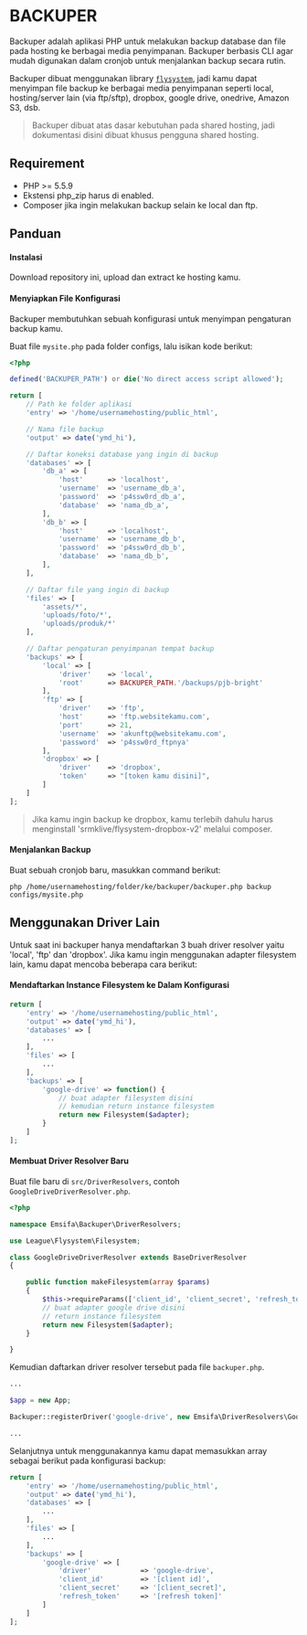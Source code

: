 BACKUPER
===========================

Backuper adalah aplikasi PHP untuk melakukan backup database dan file pada hosting ke berbagai media penyimpanan.
Backuper berbasis CLI agar mudah digunakan dalam cronjob untuk menjalankan backup secara rutin.

Backuper dibuat menggunakan library [`flysystem`](https://flysystem.thephpleague.com),
jadi kamu dapat menyimpan file backup ke berbagai media penyimpanan
seperti local, hosting/server lain (via ftp/sftp), dropbox, google drive, onedrive, Amazon S3, dsb.

> Backuper dibuat atas dasar kebutuhan pada shared hosting, jadi dokumentasi disini dibuat khusus pengguna shared hosting.

## Requirement

* PHP >= 5.5.9
* Ekstensi php_zip harus di enabled.
* Composer jika ingin melakukan backup selain ke local dan ftp.

## Panduan

#### Instalasi

Download repository ini, upload dan extract ke hosting kamu.

#### Menyiapkan File Konfigurasi

Backuper membutuhkan sebuah konfigurasi untuk menyimpan pengaturan backup kamu.

Buat file `mysite.php` pada folder configs, lalu isikan kode berikut:

```php
<?php

defined('BACKUPER_PATH') or die('No direct access script allowed');

return [
    // Path ke folder aplikasi
    'entry' => '/home/usernamehosting/public_html',

    // Nama file backup
    'output' => date('ymd_hi'),

    // Daftar koneksi database yang ingin di backup
    'databases' => [
        'db_a' => [
            'host'      => 'localhost',
            'username'  => 'username_db_a',
            'password'  => 'p4ssw0rd_db_a',
            'database'  => 'nama_db_a',
        ],
        'db_b' => [
            'host'      => 'localhost',
            'username'  => 'username_db_b',
            'password'  => 'p4ssw0rd_db_b',
            'database'  => 'nama_db_b',
        ],
    ],

    // Daftar file yang ingin di backup
    'files' => [
        'assets/*',
        'uploads/foto/*',
        'uploads/produk/*'
    ],

    // Daftar pengaturan penyimpanan tempat backup
    'backups' => [
        'local' => [
            'driver'    => 'local',
            'root'      => BACKUPER_PATH.'/backups/pjb-bright'
        ],
        'ftp' => [
            'driver'    => 'ftp',
            'host'      => 'ftp.websitekamu.com',
            'port'      => 21,
            'username'  => 'akunftp@websitekamu.com',
            'password'  => 'p4ssw0rd_ftpnya'
        ],
        'dropbox' => [
            'driver'    => 'dropbox',
            'token'     => "[token kamu disini]",
        ]
    ]
];
```

> Jika kamu ingin backup ke dropbox, kamu terlebih dahulu harus menginstall 'srmklive/flysystem-dropbox-v2' melalui composer.

#### Menjalankan Backup

Buat sebuah cronjob baru, masukkan command berikut:

```
php /home/usernamehosting/folder/ke/backuper/backuper.php backup configs/mysite.php
```

## Menggunakan Driver Lain

Untuk saat ini backuper hanya mendaftarkan 3 buah driver resolver yaitu 'local', 'ftp' dan 'dropbox'.
Jika kamu ingin menggunakan adapter filesystem lain, kamu dapat mencoba beberapa cara berikut:

#### Mendaftarkan Instance Filesystem ke Dalam Konfigurasi

```php
return [
    'entry' => '/home/usernamehosting/public_html',
    'output' => date('ymd_hi'),
    'databases' => [
        ...
    ],
    'files' => [
        ...
    ],
    'backups' => [
        'google-drive' => function() {
            // buat adapter filesystem disini
            // kemudian return instance filesystem
            return new Filesystem($adapter);
        }
    ]
];
```

#### Membuat Driver Resolver Baru

Buat file baru di `src/DriverResolvers`, contoh `GoogleDriveDriverResolver.php`.

```php
<?php

namespace Emsifa\Backuper\DriverResolvers;

use League\Flysystem\Filesystem;

class GoogleDriveDriverResolver extends BaseDriverResolver
{

    public function makeFilesystem(array $params)
    {
        $this->requireParams(['client_id', 'client_secret', 'refresh_token'], $params);
        // buat adapter google drive disini
        // return instance filesystem
        return new Filesystem($adapter);
    }

}
```

Kemudian daftarkan driver resolver tersebut pada file `backuper.php`.

```php
...

$app = new App;

Backuper::registerDriver('google-drive', new Emsifa\DriverResolvers\GoogleDriveDriverResolver());

...
```

Selanjutnya untuk menggunakannya kamu dapat memasukkan array sebagai berikut pada konfigurasi backup:

```php
return [
    'entry' => '/home/usernamehosting/public_html',
    'output' => date('ymd_hi'),
    'databases' => [
        ...
    ],
    'files' => [
        ...
    ],
    'backups' => [
        'google-drive' => [
            'driver'            => 'google-drive',
            'client_id'         => '[client id]',
            'client_secret'     => '[client_secret]',
            'refresh_token'     => '[refresh token]'
        ]
    ]
];
```
